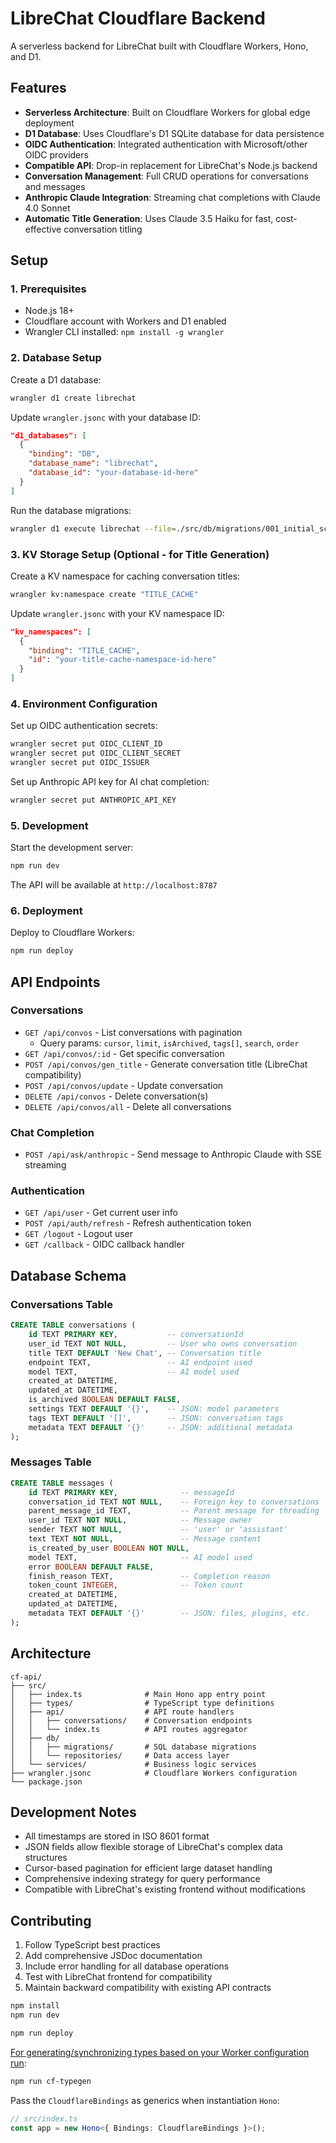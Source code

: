# LibreChat Cloudflare Backend

A serverless backend for LibreChat built with Cloudflare Workers, Hono, and D1.

## Features

- **Serverless Architecture**: Built on Cloudflare Workers for global edge deployment
- **D1 Database**: Uses Cloudflare's D1 SQLite database for data persistence
- **OIDC Authentication**: Integrated authentication with Microsoft/other OIDC providers
- **Compatible API**: Drop-in replacement for LibreChat's Node.js backend
- **Conversation Management**: Full CRUD operations for conversations and messages
- **Anthropic Claude Integration**: Streaming chat completions with Claude 4.0 Sonnet
- **Automatic Title Generation**: Uses Claude 3.5 Haiku for fast, cost-effective conversation titling

## Setup

### 1. Prerequisites

- Node.js 18+
- Cloudflare account with Workers and D1 enabled
- Wrangler CLI installed: `npm install -g wrangler`

### 2. Database Setup

Create a D1 database:

```bash
wrangler d1 create librechat
```

Update `wrangler.jsonc` with your database ID:

```json
"d1_databases": [
  {
    "binding": "DB",
    "database_name": "librechat",
    "database_id": "your-database-id-here"
  }
]
```

Run the database migrations:

```bash
wrangler d1 execute librechat --file=./src/db/migrations/001_initial_schema.sql
```

### 3. KV Storage Setup (Optional - for Title Generation)

Create a KV namespace for caching conversation titles:

```bash
wrangler kv:namespace create "TITLE_CACHE"
```

Update `wrangler.jsonc` with your KV namespace ID:

```json
"kv_namespaces": [
  {
    "binding": "TITLE_CACHE",
    "id": "your-title-cache-namespace-id-here"
  }
]
```

### 4. Environment Configuration

Set up OIDC authentication secrets:

```bash
wrangler secret put OIDC_CLIENT_ID
wrangler secret put OIDC_CLIENT_SECRET
wrangler secret put OIDC_ISSUER
```

Set up Anthropic API key for AI chat completion:

```bash
wrangler secret put ANTHROPIC_API_KEY
```

### 5. Development

Start the development server:

```bash
npm run dev
```

The API will be available at `http://localhost:8787`

### 6. Deployment

Deploy to Cloudflare Workers:

```bash
npm run deploy
```

## API Endpoints

### Conversations

- `GET /api/convos` - List conversations with pagination
  - Query params: `cursor`, `limit`, `isArchived`, `tags[]`, `search`, `order`
- `GET /api/convos/:id` - Get specific conversation
- `POST /api/convos/gen_title` - Generate conversation title (LibreChat compatibility)
- `POST /api/convos/update` - Update conversation
- `DELETE /api/convos` - Delete conversation(s)
- `DELETE /api/convos/all` - Delete all conversations

### Chat Completion

- `POST /api/ask/anthropic` - Send message to Anthropic Claude with SSE streaming

### Authentication

- `GET /api/user` - Get current user info
- `POST /api/auth/refresh` - Refresh authentication token
- `GET /logout` - Logout user
- `GET /callback` - OIDC callback handler

## Database Schema

### Conversations Table

```sql
CREATE TABLE conversations (
    id TEXT PRIMARY KEY,           -- conversationId
    user_id TEXT NOT NULL,         -- User who owns conversation
    title TEXT DEFAULT 'New Chat', -- Conversation title
    endpoint TEXT,                 -- AI endpoint used
    model TEXT,                    -- AI model used
    created_at DATETIME,
    updated_at DATETIME,
    is_archived BOOLEAN DEFAULT FALSE,
    settings TEXT DEFAULT '{}',    -- JSON: model parameters
    tags TEXT DEFAULT '[]',        -- JSON: conversation tags
    metadata TEXT DEFAULT '{}'     -- JSON: additional metadata
);
```

### Messages Table

```sql
CREATE TABLE messages (
    id TEXT PRIMARY KEY,              -- messageId
    conversation_id TEXT NOT NULL,    -- Foreign key to conversations
    parent_message_id TEXT,           -- Parent message for threading
    user_id TEXT NOT NULL,            -- Message owner
    sender TEXT NOT NULL,             -- 'user' or 'assistant'
    text TEXT NOT NULL,               -- Message content
    is_created_by_user BOOLEAN NOT NULL,
    model TEXT,                       -- AI model used
    error BOOLEAN DEFAULT FALSE,
    finish_reason TEXT,               -- Completion reason
    token_count INTEGER,              -- Token count
    created_at DATETIME,
    updated_at DATETIME,
    metadata TEXT DEFAULT '{}'        -- JSON: files, plugins, etc.
);
```

## Architecture

```
cf-api/
├── src/
│   ├── index.ts              # Main Hono app entry point
│   ├── types/                # TypeScript type definitions
│   ├── api/                  # API route handlers
│   │   ├── conversations/    # Conversation endpoints
│   │   └── index.ts          # API routes aggregator
│   ├── db/
│   │   ├── migrations/       # SQL database migrations
│   │   └── repositories/     # Data access layer
│   └── services/             # Business logic services
├── wrangler.jsonc            # Cloudflare Workers configuration
└── package.json
```

## Development Notes

- All timestamps are stored in ISO 8601 format
- JSON fields allow flexible storage of LibreChat's complex data structures
- Cursor-based pagination for efficient large dataset handling
- Comprehensive indexing strategy for query performance
- Compatible with LibreChat's existing frontend without modifications

## Contributing

1. Follow TypeScript best practices
2. Add comprehensive JSDoc documentation
3. Include error handling for all database operations
4. Test with LibreChat frontend for compatibility
5. Maintain backward compatibility with existing API contracts

```txt
npm install
npm run dev
```

```txt
npm run deploy
```

[For generating/synchronizing types based on your Worker configuration run](https://developers.cloudflare.com/workers/wrangler/commands/#types):

```txt
npm run cf-typegen
```

Pass the `CloudflareBindings` as generics when instantiation `Hono`:

```ts
// src/index.ts
const app = new Hono<{ Bindings: CloudflareBindings }>();
```
